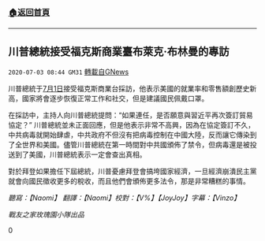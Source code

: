###  [:house:返回首頁](https://github.com/ourhimalayas/txt)
---

## 川普總統接受福克斯商業臺布萊克·布林曼的專訪
`2020-07-03 08:44 GM31` [轉載自GNews](https://gnews.org/zh-hant/252814/)

川普總統于[7月1日](https://youtu.be/LkQQlMtziw4)接受福克斯商業台採訪，他表示美國的就業率和零售額創歷史新高，國家將會逐步恢復正常工作和社交，但是建議國民佩戴口罩。

在採訪中，主持人向川普總統提問：“如果連任，是否願意與習近平再次簽訂貿易協定？” 川普總統並未正面回應，但是他表示非常不高興，因為在協定簽訂不久，中共病毒就開始肆虐，中共政府不但沒有把病毒控制在中國大陸，反而讓它傳染到了全世界和美國。儘管川普總統在第一時間對中共國頒佈了禁令，但病毒還是被投送到了美國，川普總統表示一定會查出真相。

對於拜登如果擔任下屆總統，川普憂慮拜登會搞垮國家經濟，一旦經濟崩潰民主黨就會向國民徵收更多的稅收，而且他們會頒佈更多法令，那是非常糟糕的事情。

*聽寫：【Naomi】 翻譯：【Naomi】校對：【V%】【JoyJoy】字幕：【Vinzo】*

*戰友之家玫瑰園小隊出品*

0
